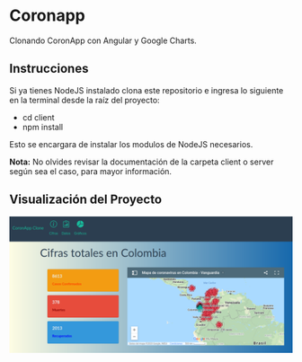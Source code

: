 # Coronapp

Clonando CoronApp con Angular y Google Charts.

## Instrucciones

Si ya tienes NodeJS instalado clona este repositorio
e ingresa lo siguiente en la terminal desde la raíz del proyecto:

* cd client
* npm install

Esto se encargara de instalar los modulos de NodeJS necesarios.

**Nota:** No olvides revisar la documentación de la carpeta client o server según sea el caso, para mayor información.

## Visualización del Proyecto

![coronapp](coronapp.png)
